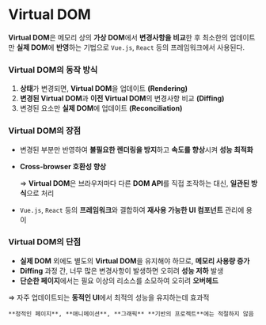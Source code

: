 # Virtual DOM

**Virtual DOM**은 메모리 상의 **가상 DOM**에서 **변경사항을 비교**한 후 최소한의 업데이트만 **실제 DOM**에 **반영**하는 기법으로 `Vue.js`, `React` 등의 프레임워크에서 사용된다.

### Virtual DOM의 동작 방식

1. **상태**가 변경되면, **Virtual DOM**을 업데이트 **(Rendering)**
2. **변경된 Virtual DOM**과 **이전 Virtual DOM**의 변경사항 비교 **(Diffing)**
3. 변경된 요소만 **실제 DOM**에 업데이트 **(Reconciliation)**

### Virtual DOM의 장점

- 변경된 부분만 반영하여 **불필요한 렌더링을 방지**하고 **속도를 향상**시켜 **성능 최적화**
- **Cross-browser 호환성 향상**
    
    ⇒ **Virtual DOM**은 브라우저마다 다른 **DOM API**를 직접 조작하는 대신, **일관된 방식**으로 처리
    
- `Vue.js`, `React` 등의 **프레임워크**와 결합하여 **재사용 가능한 UI 컴포넌트** 관리에 용이

### Virtual DOM의 단점

- **실제 DOM** 외에도 별도의 **Virtual DOM**을 유지해야 하므로, **메모리 사용량 증가**
- **Diffing** 과정 간, 너무 많은 변경사항이 발생하면 오히려 **성능 저하** 발생
- **단순한 페이지**에서는 필요 이상의 리소스를 소모하여 오히려 **오버헤드**

⇒ 자주 업데이트되는 **동적인 UI**에서 최적의 성능을 유지하는데 효과적

    **정적인 페이지**, **애니메이션**, **그래픽** **기반의 프로젝트**에는 적절하지 않음